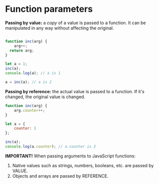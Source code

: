 # Function parameters

**Passing by value:** a *copy* of a value is passed to a function. It can be manipulated in any way without affecting the original.

```javascript

function inc(arg) {
	arg++;
  return arg;
}

let a = 1;
inc(a);
console.log(a); // a is 1

a = inc(a); // a is 2
```


**Passing by reference:** the actual value is passed to a function. If it's changed, the original value is changed.

```javascript
function inc(arg) {
	arg.counter++;
}

let a = {
	counter: 1
};

inc(a);
console.log(a.counter); // a.counter is 2
```


**IMPORTANT!** When passing arguments to JavaScript functions:

1. Native values such as strings, numbers, booleans, etc. are passed by VALUE.
1. Objects and arrays are passed by REFERENCE.
